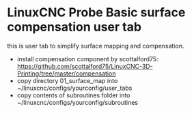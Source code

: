 # LinuxCNC Probe Basic surface compensation user tab

this is user tab to simplify surface mapping and compensation.

- install compensation component by scottalford75: https://github.com/scottalford75/LinuxCNC-3D-Printing/tree/master/compensation
- copy directory 01_surface_map into ~/linuxcnc/configs/yourconfig/user_tabs
- copy contents of subroutines folder into ~/linuxcnc/configs/yourconfig/subroutines
